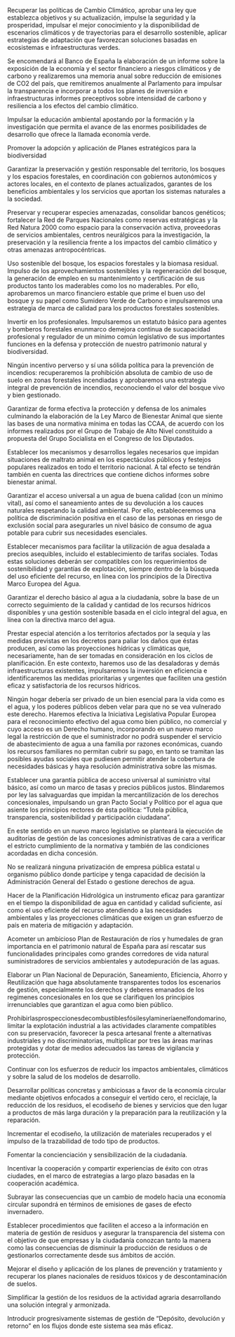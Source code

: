 
Recuperar las políticas de Cambio Climático, aprobar una ley que establezca
objetivos y su actualización, impulse la seguridad y la prosperidad, impulsar el
mejor conocimiento y la disponibilidad de escenarios climáticos y de trayectorias
para el desarrollo sostenible, aplicar estrategias de adaptación que favorezcan
soluciones basadas en ecosistemas e infraestructuras verdes.

Se encomendará al Banco de España la elaboración de un informe sobre la
exposición de la economía y el sector financiero a riesgos climáticos y de
carbono y realizaremos una memoria anual sobre reducción de emisiones de
CO2 del país, que remitiremos anualmente al Parlamento para impulsar la
transparencia e incorporar a todos los planes de inversión e infraestructuras
informes preceptivos sobre intensidad de carbono y resiliencia a los efectos del
cambio climático.

Impulsar la educación ambiental apostando por la formación y la investigación
que permita el avance de las enormes posibilidades de desarrollo que ofrece la
llamada economía verde.

Promover la adopción y aplicación de Planes estratégicos para la biodiversidad

Garantizar la preservación y gestión responsable del territorio, los bosques
y los espacios forestales, en coordinación con gobiernos autonómicos y
actores locales, en el contexto de planes actualizados, garantes de los
beneficios ambientales y los servicios que aportan los sistemas naturales a
la sociedad.

Preservar y recuperar especies amenazadas, consolidar bancos genéticos;
fortalecer la Red de Parques Nacionales como reservas estratégicas y la
Red Natura 2000 como espacio para la conservación activa, proveedoras de
servicios ambientales, centros neurálgicos para la investigación, la preservación
y la resiliencia frente a los impactos del cambio climático y otras amenazas
antropocéntricas.

Uso sostenible del bosque, los espacios forestales y la biomasa residual.
Impulso de los aprovechamientos sostenibles y la regeneración del bosque, la
generación de empleo en su mantenimiento y certificación de sus productos
tanto los maderables como los no maderables. Por ello, aprobaremos un marco
financiero estable que prime el buen uso del bosque y su papel como Sumidero
Verde de Carbono e impulsaremos una estrategia de marca de calidad para los
productos forestales sostenibles.

Invertir en los profesionales. Impulsaremos un estatuto básico para agentes y
bomberos forestales enunmarco demejora continua de sucapacidad profesional
y regulador de un mínimo común legislativo de sus importantes funciones en la
defensa y protección de nuestro patrimonio natural y biodiversidad.

Ningún incentivo perverso y sí una sólida política para la prevención de incendios:
recuperaremos la prohibición absoluta de cambio de uso de suelo en zonas
forestales incendiadas y aprobaremos una estrategia integral de prevención de
incendios, reconociendo el valor del bosque vivo y bien gestionado.

Garantizar de forma efectiva la protección y defensa de los animales culminando
la elaboración de la Ley Marco de Bienestar Animal que siente las bases de una
normativa mínima en todas las CCAA, de acuerdo con los informes realizados por
el Grupo de Trabajo de Alto Nivel constituido a propuesta del Grupo Socialista en
el Congreso de los Diputados.

Establecer los mecanismos y desarrollos legales necesarios que impidan
situaciones de maltrato animal en los espectáculos públicos y festejos
populares realizados en todo el territorio nacional. A tal efecto se tendrán
también en cuenta las directrices que contiene dichos informes sobre bienestar
animal.

Garantizar el acceso universal a un agua de buena calidad (con un mínimo
vital), así como el saneamiento antes de su devolución a los cauces naturales
respetando la calidad ambiental. Por ello, estableceremos una política de
discriminación positiva en el caso de las personas en riesgo de exclusión social
para asegurarles un nivel básico de consumo de agua potable para cubrir sus
necesidades esenciales.

Establecer mecanismos para facilitar la utilización de agua desalada a precios
asequibles, incluido el establecimiento de tarifas sociales. Todas estas
soluciones deberán ser compatibles con los requerimientos de sostenibilidad
y garantías de explotación, siempre dentro de la búsqueda del uso eficiente del
recurso, en línea con los principios de la Directiva Marco Europea del Agua.

Garantizar el derecho básico al agua a la ciudadanía, sobre la base de un correcto
seguimiento de la calidad y cantidad de los recursos hídricos disponibles y una
gestión sostenible basada en el ciclo integral del agua, en línea con la directiva
marco del agua.

Prestar especial atención a los territorios afectados por la sequía y las medidas
previstas en los decretos para paliar los daños que éstas producen, así como las
proyecciones hídricas y climáticas que, necesariamente, han de ser tomadas en
consideración en los ciclos de planificación. En este contexto, haremos uso de
las desaladoras y demás infraestructuras existentes, impulsaremos la inversión
en eficiencia e identificaremos las medidas prioritarias y urgentes que faciliten
una gestión eficaz y satisfactoria de los recursos hídricos.

Ningún hogar debería ser privado de un bien esencial para la vida como es el
agua, y los poderes públicos deben velar para que no se vea vulnerado este
derecho. Haremos efectiva la Iniciativa Legislativa Popular Europea para el
reconocimiento efectivo del agua como bien público, no comercial y cuyo acceso
es un Derecho humano, incorporando en un nuevo marco legal la restricción
de que el suministrador no podrá suspender el servicio de abastecimiento de
agua a una familia por razones económicas, cuando los recursos familiares no
permitan cubrir su pago, en tanto se tramitan las posibles ayudas sociales que
pudiesen permitir atender la cobertura de necesidades básicas y haya resolución
administrativa sobre las mismas.

Establecer una garantía pública de acceso universal al suministro vital básico,
así como un marco de tasas y precios públicos justos. Blindaremos por ley las
salvaguardas que impidan la mercantilización de los derechos concesionales,
impulsando un gran Pacto Social y Político por el agua que asiente los principios
rectores de ésta política: “Tutela pública, transparencia, sostenibilidad y
participación ciudadana”.

En este sentido en un nuevo marco legislativo se planteará la ejecución de
auditorías de gestión de las concesiones administrativas de cara a verificar el
estricto cumplimiento de la normativa y también de las condiciones acordadas
en dicha concesión.

No se realizará ninguna privatización de empresa pública estatal u organismo
público donde participe y tenga capacidad de decisión la Administración General
del Estado o gestione derechos de agua.

Hacer de la Planificación Hidrológica un instrumento eficaz para garantizar en
el tiempo la disponibilidad de agua en cantidad y calidad suficiente, así como
el uso eficiente del recurso atendiendo a las necesidades ambientales y las
proyecciones climáticas que exigen un gran esfuerzo de país en materia de
mitigación y adaptación.

Acometer un ambicioso Plan de Restauración de ríos y humedales de
gran importancia en el patrimonio natural de España para así rescatar
sus funcionalidades principales como grandes corredores de vida natural
suministradores de servicios ambientales y autodepuración de las aguas.

Elaborar un Plan Nacional de Depuración, Saneamiento, Eficiencia, Ahorro y
Reutilización que haga absolutamente transparentes todos los escenarios de
gestión, especialmente los derechos y deberes emanados de los regímenes
concesionales en los que se clarifiquen los principios irrenunciables que
garantizan el agua como bien público.

Prohibirlasprospeccionesdecombustiblesfósilesylamineríaenelfondomarino,
limitar la explotación industrial a las actividades claramente compatibles con
su preservación, favorecer la pesca artesanal frente a alternativas industriales
y no discriminatorias, multiplicar por tres las áreas marinas protegidas y dotar
de medios adecuados las tareas de vigilancia y protección.

Continuar con los esfuerzos de reducir los impactos ambientales, climáticos y
sobre la salud de los modelos de desarrollo.

Desarrollar políticas concretas y ambiciosas a favor de la economía circular
mediante objetivos enfocados a conseguir el vertido cero, el reciclaje, la
reducción de los residuos, el ecodiseño de bienes y servicios que den lugar
a productos de más larga duración y la preparación para la reutilización y la
reparación.

Incrementar el ecodiseño, la utilización de materiales recuperados y el impulso
de la trazabilidad de todo tipo de productos.

Fomentar la concienciación y sensibilización de la ciudadanía.

Incentivar la cooperación y compartir experiencias de éxito con otras ciudades,
en el marco de estrategias a largo plazo basadas en la cooperación académica.

Subrayar las consecuencias que un cambio de modelo hacia una economía
circular supondrá en términos de emisiones de gases de efecto invernadero.

Establecer procedimientos que faciliten el acceso a la información en materia
de gestión de residuos y asegurar la transparencia del sistema con el objetivo de
que empresas y la ciudadanía conozcan tanto la manera como las consecuencias
de disminuir la producción de residuos o de gestionarlos correctamente desde
sus ámbitos de acción.

Mejorar el diseño y aplicación de los planes de prevención y tratamiento y
recuperar los planes nacionales de residuos tóxicos y de descontaminación de
suelos.

Simplificar la gestión de los residuos de la actividad agraria desarrollando una
solución integral y armonizada.

Introducir progresivamente sistemas de gestión de “Depósito, devolución y
retorno” en los flujos donde este sistema sea más eficaz.
